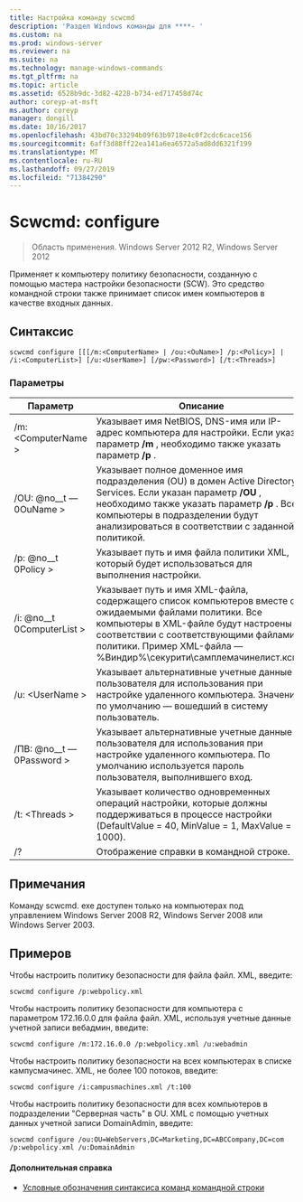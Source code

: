 ```yaml
---
title: Настройка команду scwcmd
description: 'Раздел Windows команды для ****- '
ms.custom: na
ms.prod: windows-server
ms.reviewer: na
ms.suite: na
ms.technology: manage-windows-commands
ms.tgt_pltfrm: na
ms.topic: article
ms.assetid: 6528b9dc-3d82-4228-b734-ed717458d74c
author: coreyp-at-msft
ms.author: coreyp
manager: dongill
ms.date: 10/16/2017
ms.openlocfilehash: 43bd70c33294b09f63b9718e4c0f2cdc6cace156
ms.sourcegitcommit: 6aff3d88ff22ea141a6ea6572a5ad8dd6321f199
ms.translationtype: MT
ms.contentlocale: ru-RU
ms.lasthandoff: 09/27/2019
ms.locfileid: "71384290"
---
```

# <a name="scwcmd-configure"></a>Scwcmd: configure

> Область применения. Windows Server 2012 R2, Windows Server 2012

Применяет к компьютеру политику безопасности, созданную с помощью мастера настройки безопасности (SCW). Это средство командной строки также принимает список имен компьютеров в качестве входных данных.

## <a name="syntax"></a>Синтаксис

```
scwcmd configure [[[/m:<ComputerName> | /ou:<OuName>] /p:<Policy>] | /i:<ComputerList>] [/u:<UserName>] [/pw:<Password>] [/t:<Threads>]
```

### <a name="parameters"></a>Параметры

|Параметр|Описание|
|---------|-----------|
|/m: \<ComputerName >|Указывает имя NetBIOS, DNS-имя или IP-адрес компьютера для настройки. Если указан параметр **/m** , необходимо также указать параметр **/p** .|
|/OU: @no__t — 0OuName >|Указывает полное доменное имя подразделения (OU) в домен Active Directory Services. Если указан параметр **/OU** , необходимо также указать параметр **/p** . Все компьютеры в подразделении будут анализироваться в соответствии с заданной политикой.|
|/p: @no__t 0Policy >|Указывает путь и имя файла политики XML, который будет использоваться для выполнения настройки.|
|/i: @no__t 0ComputerList >|Указывает путь и имя XML-файла, содержащего список компьютеров вместе с ожидаемыми файлами политики. Все компьютеры в XML-файле будут настроены в соответствии с соответствующими файлами политики. Пример XML-файла —%Виндир%\секурити\самплемачинелист.ксмл.|
|/u: \<UserName >|Указывает альтернативные учетные данные пользователя для использования при настройке удаленного компьютера. Значение по умолчанию — вошедший в систему пользователь.|
|/ПВ: @no__t — 0Password >|Указывает альтернативные учетные данные пользователя для использования при настройке удаленного компьютера. По умолчанию используется пароль пользователя, выполнившего вход.|
|/t: \<Threads >|Указывает количество одновременных операций настройки, которые должны поддерживаться в процессе настройки (DefaultValue = 40, MinValue = 1, MaxValue = 1000).|
|/?|Отображение справки в командной строке.|

## <a name="remarks"></a>Примечания

Команду scwcmd. exe доступен только на компьютерах под управлением Windows Server 2008 R2, Windows Server 2008 или Windows Server 2003.

## <a name="BKMK_Examples"></a>Примеров

Чтобы настроить политику безопасности для файла файл. XML, введите:
```
scwcmd configure /p:webpolicy.xml
```
Чтобы настроить политику безопасности для компьютера с параметром 172.16.0.0 для файла файл. XML, используя учетные данные учетной записи вебадмин, введите:
```
scwcmd configure /m:172.16.0.0 /p:webpolicy.xml /u:webadmin
```
Чтобы настроить политику безопасности на всех компьютерах в списке кампусмачинес. XML, не более 100 потоков, введите:
```
scwcmd configure /i:campusmachines.xml /t:100
```
Чтобы настроить политику безопасности для всех компьютеров в подразделении "Серверная часть" в OU. XML с помощью учетных данных учетной записи DomainAdmin, введите:
```
scwcmd configure /ou:OU=WebServers,DC=Marketing,DC=ABCCompany,DC=com /p:webpolicy.xml /u:DomainAdmin
```

#### <a name="additional-references"></a>Дополнительная справка

-   [Условные обозначения синтаксиса команд командной строки](command-line-syntax-key.md)